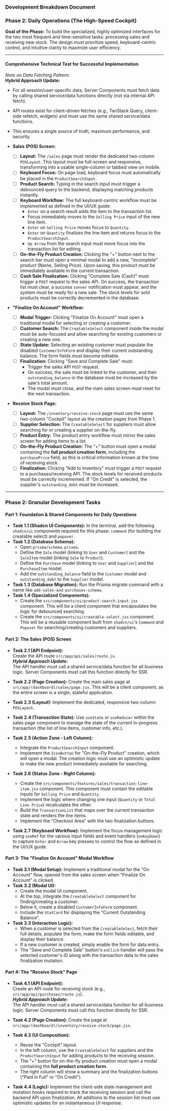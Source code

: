 ### **Development Breakdown Document**

### **Phase 2: Daily Operations (The High-Speed Cockpit)**

**Goal of the Phase:** To build the specialized, highly optimized interfaces for the two most frequent and time-sensitive tasks: processing sales and receiving new stock. The design must prioritize speed, keyboard-centric control, and intuitive clarity to maximize user efficiency.

---

#### **Comprehensive Technical Test for Successful Implementation**

_Note on Data Fetching Pattern:_  
**Hybrid Approach Update:**

- For all session/user-specific data, Server Components must fetch data by calling shared service/data functions directly (not via internal API fetch).
- API routes exist for client-driven fetches (e.g., TanStack Query, client-side refetch, widgets) and must use the same shared service/data functions.
- This ensures a single source of truth, maximum performance, and security.

- **Sales (POS) Screen:**
  - [ ] **Layout:** The `/sales` page must render the dedicated two-column `POSLayout`. This layout must be full-screen and responsive, transforming into a usable single-column or tabbed view on mobile.
  - [ ] **Keyboard Focus:** On page load, keyboard focus must automatically be placed in the `ProductSearchInput`.
  - [ ] **Product Search:** Typing in the search input must trigger a debounced query to the backend, displaying matching products instantly.
  - [ ] **Keyboard Workflow:** The full keyboard-centric workflow must be implemented as defined in the UI/UX guide:
    - `Enter` on a search result adds the item to the transaction list.
    - Focus immediately moves to the `Selling Price` input of the new line item.
    - `Enter` on `Selling Price` moves focus to `Quantity`.
    - `Enter` on `Quantity` finalizes the line item and returns focus to the `ProductSearchInput`.
    - `Up Arrow` from the search input must move focus into the transaction list for editing.
  - [ ] **On-the-Fly Product Creation:** Clicking the "+" button next to the search bar must open a minimal modal to add a new, "incomplete" product (Name, Selling Price). Upon saving, this product must be immediately available in the current transaction.
  - [ ] **Cash Sale Finalization:** Clicking "Complete Sale (Cash)" must trigger a `POST` request to the sales API. On success, the transaction list must clear, a success `sonner` notification must appear, and the system must be ready for a new sale. The stock levels for sold products must be correctly decremented in the database.
- **"Finalize On Account" Workflow:**
  - [ ] **Modal Trigger:** Clicking "Finalize On Account" must open a traditional modal for selecting or creating a customer.
  - [ ] **Customer Search:** The `CreatableSelect` component inside the modal must be auto-focused and allow searching for existing customers or creating a new one.
  - [ ] **State Update:** Selecting an existing customer must populate the disabled `CustomerInfoForm` and display their current outstanding balance. The form fields must become editable.
  - [ ] **Finalization:** Clicking "Save and Complete Sale" must:
    - Trigger the sales API `POST` request.
    - On success, the sale must be linked to the customer, and their `outstanding_balance` in the database must be increased by the sale's total amount.
    - The modal must close, and the main sales screen must reset for the next transaction.
- **Receive Stock Page:**
  - [ ] **Layout:** The `/inventory/receive-stock` page must use the same two-column "Cockpit" layout as the creation pages from Phase 1.
  - [ ] **Supplier Selection:** The `CreatableSelect` for suppliers must allow searching for or creating a supplier on-the-fly.
  - [ ] **Product Entry:** The product entry workflow must mirror the sales screen for adding items to a list.
  - [ ] **On-the-Fly Product Creation:** The "+" button must open a modal containing the **full product creation form**, including the `purchasePrice` field, as this is critical information known at the time of receiving stock.
  - [ ] **Finalization:** Clicking "Add to Inventory" must trigger a `POST` request to a purchases/receiving API. The stock levels for received products must be correctly incremented. If "On Credit" is selected, the supplier's `outstanding_debt` must be increased.

---

### **Phase 2: Granular Development Tasks**

#### **Part 1: Foundation & Shared Components for Daily Operations**

- **Task 1.1 (Shadcn UI Components):** In the terminal, add the following `shadcn/ui` components required for this phase: `command` (for building the creatable select) and `popover`.
- **Task 1.2 (Database Schema):**
  - Open `prisma/schema.prisma`.
  - Define the `Sale` model (linking to `User` and `Customer`) and the `SaleItem` model (linking `Sale` to `Product`).
  - Define the `Purchase` model (linking to `User` and `Supplier`) and the `PurchaseItem` model.
  - Add the `outstanding_balance` field to the `Customer` model and `outstanding_debt` to the `Supplier` model.
- **Task 1.3 (Database Migration):** Run the Prisma migrate command with a name like `add-sales-and-purchases-schema`.
- **Task 1.4 (Specialized Components):**
  - Create the `src/components/ui/product-search-input.jsx` component. This will be a client component that encapsulates the logic for debounced searching.
  - Create the `src/components/ui/creatable-select.jsx` component. This will be a reusable component built from `shadcn/ui`'s `Command` and `Popover` for searching/creating customers and suppliers.

#### **Part 2: The Sales (POS) Screen**

- **Task 2.1 (API Endpoint):**  
  Create the API route `src/app/api/sales/route.js`.  
  _**Hybrid Approach Update:**_  
  The API handler must call a shared service/data function for all business logic. Server Components must call this function directly for SSR.

- **Task 2.2 (Page Creation):** Create the main sales page at `src/app/(dashboard)/sales/page.jsx`. This will be a client component, as the entire screen is a single, stateful application.
- **Task 2.3 (Layout):** Implement the dedicated, responsive two-column `POSLayout`.
- **Task 2.4 (Transaction State):** Use `useState` or `useReducer` within the sales page component to manage the state of the current in-progress transaction (the list of line items, customer info, etc.).
- **Task 2.5 (Action Zone - Left Column):**
  - Integrate the `ProductSearchInput` component.
  - Implement the `IconButton` for "On-the-Fly Product" creation, which will open a modal. The creation logic must use an optimistic update to make the new product immediately available for searching.
- **Task 2.6 (Status Zone - Right Column):**
  - Create the `src/components/features/sales/transaction-line-item.jsx` component. This component must contain the editable inputs for `Selling Price` and `Quantity`.
  - Implement the logic where changing one input (`Quantity` or `Total Line Price`) recalculates the other.
  - Build the `TransactionList` that maps over the current transaction state and renders the line items.
  - Implement the "Checkout Area" with the two finalization buttons.
- **Task 2.7 (Keyboard Workflow):** Implement the focus management logic using `useRef` for the various input fields and event handlers (`onKeyDown`) to capture `Enter` and `Arrow` key presses to control the flow as defined in the UI/UX guide.

#### **Part 3: The "Finalize On Account" Modal Workflow**

- **Task 3.1 (Modal Setup):** Implement a traditional modal for the "On Account" flow, opened from the sales screen when "Finalize On Account" is clicked.
- **Task 3.2 (Modal UI):**
  - Create the modal UI component.
  - At the top, integrate the `CreatableSelect` component for finding/creating a customer.
  - Below it, create a disabled `CustomerInfoForm` component.
  - Include the `StatCard` for displaying the "Current Outstanding Balance".
- **Task 3.3 (Interaction Logic):**
  - When a customer is selected from the `CreatableSelect`, fetch their full details, populate the form, make the form fields editable, and display their balance.
  - If a new customer is created, simply enable the form for data entry.
  - The "Save and Complete Sale" button's `onClick` handler will pass the selected customer's ID along with the transaction data to the sales finalization mutation.

#### **Part 4: The "Receive Stock" Page**

- **Task 4.1 (API Endpoint):**  
  Create an API route for receiving stock (e.g., `src/app/api/purchases/route.js`).  
  _**Hybrid Approach Update:**_  
  The API handler must call a shared service/data function for all business logic. Server Components must call this function directly for SSR.

- **Task 4.2 (Page Creation):** Create the page at `src/app/(dashboard)/inventory/receive-stock/page.jsx`.
- **Task 4.3 (UI Composition):**
  - Reuse the "Cockpit" layout.
  - In the left column, use the `CreatableSelect` for suppliers and the `ProductSearchInput` for adding products to the receiving session.
  - The "+" button for on-the-fly product creation must open a modal containing the **full product creation form**.
  - The right column will show a summary and the finalization buttons ("Paid in Full" or "On Credit").
- **Task 4.4 (Logic):** Implement the client-side state management and mutation hooks required to track the receiving session and call the backend API upon finalization. All additions to the session list must use optimistic updates for an instantaneous UI response.
